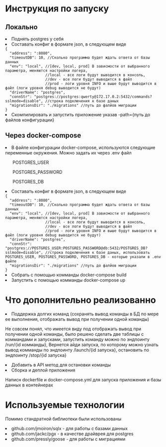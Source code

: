 <h1>Инструкция по запуску</h1>
<h2>Локально</h2>
<li>Поднять postgres у себя</li>
<li>Составать конфиг в формате json, в следующем виде</li>
<code>{
  "address": ":8080", 
  "timeoutDB": 10, //Сколько программа будет ждать ответа от базы данных
  "env": "local", //[dev, local, prod] В зависмости от выбранного параметра, меняются настройки логера, 
                  //local - все логи будут выводится в консоль,
                  //dev - все логи будут выводится в файл
                  //prod - логи уровня INFO и выше будут выводится в файл (логи уровня debug выводится не будут)
  "driverName": "postgres",
  "connStr": "postgres://postgres:qwerty@172.17.0.2:5432/commands?sslmode=disable", //строка подключения к базе даных
  "migrationsDir": "./migrations" //путь до фалйов миграции
}</code>
<li>Скомпилировать и запустить приложение указав -path={путь до файлов конфигурации}</li>
<h2>Через docker-compose</h2>
<li>В файле конфигурации docker-compose, используются следующие переменные окружения. Можно задать их через .env файл</li>
    <ul>POSTGRES_USER</ul>
    <ul>POSTGRES_PASSWORD</ul>
    <ul>POSTGRES_DB</ul>
<li>Составать конфиг в формате json, в следующем виде</li>
<code>{
  "address": ":8080", 
  "timeoutDB": 10, //Сколько программа будет ждать ответа от базы данных
  "env": "local", //[dev, local, prod] В зависмости от выбранного параметра, меняются настройки логера, 
                  //local - все логи будут выводится в консоль,
                  //dev - все логи будут выводится в файл
                  //prod - логи уровня INFO и выше будут выводится в файл (логи уровня debug выводится не будут)
  "driverName": "postgres",
  "connStr": "postgres://POSTGRES_USER:POSTGRES_PASSWORD@db:5432/POSTGRES_DB?sslmode=disable", //строка подключения к базе даных, использовать POSTGRES_USER, POSTGRES_PASSWORD, POSTGRES_DB - которые указали в .env файле
  "migrationsDir": "./migrations" //путь до фалйов миграции
}</code>
<li>Собрать с помощью комманды docker-compose build</li>
<li>Запустить с помощью комманды docker-compose up</li>
<h1>Что дополнительно реализованно</h1>
<li>Поддержка долгих команд (сохранять вывод команды в БД по мере ее выполнения, отображать вывод при получении одной команды)</li>
<p>Не совсем понял, что имеется виду под отображать вывод при получении одной команды, было решено сделать две таблицы с коммандами и запусками, запустить команду можно по эндпоинту /run/{id комманды},
Вернется айди запуска, по которому можно узнать вывод комманды по эндпоинту /launch/{id запуска}, остановить по эндпоинту /stop/{id запуска}</p>
<li>Добавить в API метод для остановки команды</li>
<li>Сборка и деплой приложения</li>
<p>Написн dockerfile и docker-compose.yml для запуска приложения и базы данных в контейнерах</p>
<h1>Используемые технологии</h1>
<p>Помимо стандратной библиотеки были использованы</p>
<li>github.com/jmoiron/sqlx - для работы с базами данных</li>
<li>github.com/jackc/pgx - в качестве драйврея для postgres</li>
<li>github.com/pressly/goose - для работы с миграциями</li>


